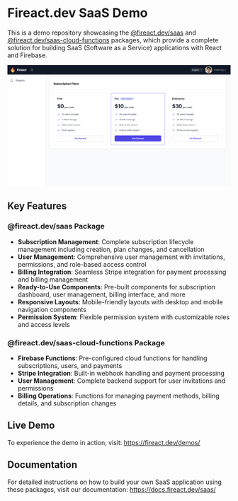 # Fireact.dev SaaS Demo

This is a demo repository showcasing the [@fireact.dev/saas](https://www.npmjs.com/package/@fireact.dev/saas) and [@fireact.dev/saas-cloud-functions](https://www.npmjs.com/package/@fireact.dev/saas-cloud-functions) packages, which provide a complete solution for building SaaS (Software as a Service) applications with React and Firebase.

![SaaS Demo Screenshot](saas-demo.png)

## Key Features

### @fireact.dev/saas Package
- **Subscription Management**: Complete subscription lifecycle management including creation, plan changes, and cancellation
- **User Management**: Comprehensive user management with invitations, permissions, and role-based access control
- **Billing Integration**: Seamless Stripe integration for payment processing and billing management
- **Ready-to-Use Components**: Pre-built components for subscription dashboard, user management, billing interface, and more
- **Responsive Layouts**: Mobile-friendly layouts with desktop and mobile navigation components
- **Permission System**: Flexible permission system with customizable roles and access levels

### @fireact.dev/saas-cloud-functions Package
- **Firebase Functions**: Pre-configured cloud functions for handling subscriptions, users, and payments
- **Stripe Integration**: Built-in webhook handling and payment processing
- **User Management**: Complete backend support for user invitations and permissions
- **Billing Operations**: Functions for managing payment methods, billing details, and subscription changes

## Live Demo

To experience the demo in action, visit:
https://fireact.dev/demos/

## Documentation

For detailed instructions on how to build your own SaaS application using these packages, visit our documentation:
https://docs.fireact.dev/saas/